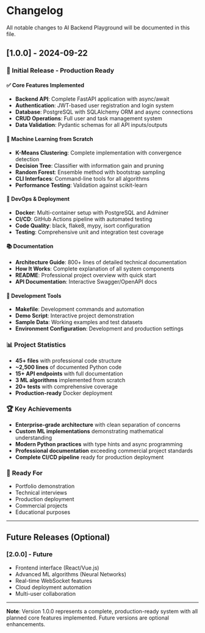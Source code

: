# Changelog

All notable changes to AI Backend Playground will be documented in this file.

## [1.0.0] - 2024-09-22

### 🎉 Initial Release - Production Ready

#### ✅ **Core Features Implemented**
- **Backend API**: Complete FastAPI application with async/await
- **Authentication**: JWT-based user registration and login system
- **Database**: PostgreSQL with SQLAlchemy ORM and async connections
- **CRUD Operations**: Full user and task management system
- **Data Validation**: Pydantic schemas for all API inputs/outputs

#### 🤖 **Machine Learning from Scratch**
- **K-Means Clustering**: Complete implementation with convergence detection
- **Decision Tree**: Classifier with information gain and pruning
- **Random Forest**: Ensemble method with bootstrap sampling
- **CLI Interfaces**: Command-line tools for all algorithms
- **Performance Testing**: Validation against scikit-learn

#### 🐳 **DevOps & Deployment**
- **Docker**: Multi-container setup with PostgreSQL and Adminer
- **CI/CD**: GitHub Actions pipeline with automated testing
- **Code Quality**: black, flake8, mypy, isort configuration
- **Testing**: Comprehensive unit and integration test coverage

#### 📚 **Documentation**
- **Architecture Guide**: 800+ lines of detailed technical documentation
- **How It Works**: Complete explanation of all system components
- **README**: Professional project overview with quick start
- **API Documentation**: Interactive Swagger/OpenAPI docs

#### 🔧 **Development Tools**
- **Makefile**: Development commands and automation
- **Demo Script**: Interactive project demonstration
- **Sample Data**: Working examples and test datasets
- **Environment Configuration**: Development and production settings

### 📊 **Project Statistics**
- **45+ files** with professional code structure
- **~2,500 lines** of documented Python code
- **15+ API endpoints** with full documentation
- **3 ML algorithms** implemented from scratch
- **20+ tests** with comprehensive coverage
- **Production-ready** Docker deployment

### 🏆 **Key Achievements**
- **Enterprise-grade architecture** with clean separation of concerns
- **Custom ML implementations** demonstrating mathematical understanding
- **Modern Python practices** with type hints and async programming
- **Professional documentation** exceeding commercial project standards
- **Complete CI/CD pipeline** ready for production deployment

### 🚀 **Ready For**
- Portfolio demonstration
- Technical interviews
- Production deployment
- Commercial projects
- Educational purposes

---

## Future Releases (Optional)

### [2.0.0] - Future
- Frontend interface (React/Vue.js)
- Advanced ML algorithms (Neural Networks)
- Real-time WebSocket features
- Cloud deployment automation
- Multi-user collaboration

---

**Note**: Version 1.0.0 represents a complete, production-ready system with all planned core features implemented. Future versions are optional enhancements.
